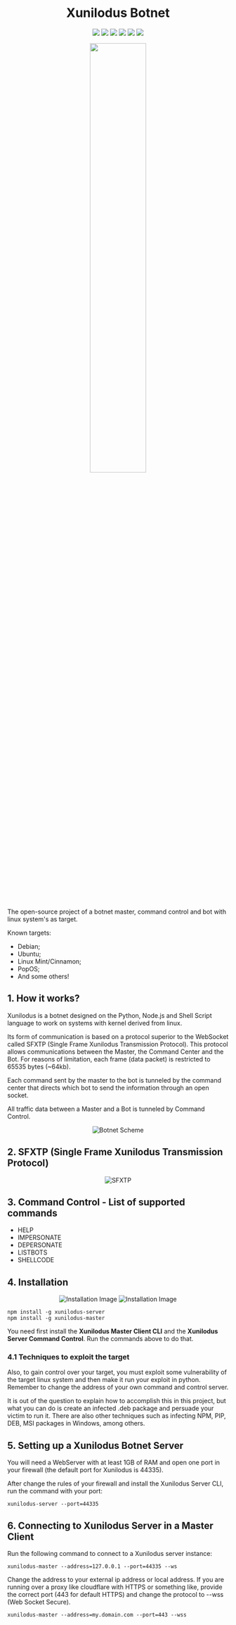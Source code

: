 <h1 align="center">Xunilodus Botnet</h1>

<p align="center">
  <img src="https://badgen.net/badge/dist/NPM/blue?icon=label"/>
  <img src="https://badgen.net/npm/dt/xunilodus-server"/>
  <img src="https://badgen.net/badge/lang/Javascript/orange?icon=label"/>
  <img src="https://badgen.net/badge/lang/Python/yellow?icon=label"/>
  <img src="https://badgen.net/badge/license/MIT/blue?icon=label"/>
  <img src="https://badgen.net/badge/author/MurylloEx/red?icon=label"/>
</p>

<p align="center">
  <img src="https://i.imgur.com/Wz9zf5Y.png" style="width:50%;min-width:256px;max-width:384px;"/>
</p>

The open-source project of a botnet master, command control and bot with linux system's as target.

Known targets:
- Debian;
- Ubuntu;
- Linux Mint/Cinnamon;
- PopOS;
- And some others!

## 1. How it works?

Xunilodus is a botnet designed on the Python, Node.js and Shell Script language to work on systems with kernel derived from linux.

Its form of communication is based on a protocol superior to the WebSocket called SFXTP (Single Frame Xunilodus Transmission Protocol). This protocol allows communications between the Master, the Command Center and the Bot. For reasons of limitation, each frame (data packet) is restricted to 65535 bytes (~64kb).

Each command sent by the master to the bot is tunneled by the command center that directs which bot to send the information through an open socket.

All traffic data between a Master and a Bot is tunneled by Command Control.

<p align="center">
  <img alt="Botnet Scheme" src="https://i.imgur.com/6gCJrAI.png">
</p>

## 2. SFXTP (Single Frame Xunilodus Transmission Protocol)

<p align="center">
  <img alt="SFXTP" src="https://i.imgur.com/UYBhhpe.png">
</p>

## 3. Command Control - List of supported commands

- HELP
- IMPERSONATE
- DEPERSONATE
- LISTBOTS
- SHELLCODE

## 4. Installation

<p align="center">
  <img alt="Installation Image" src="https://nodei.co/npm/xunilodus-server.png?downloads=true&downloadRank=true&stars=true">
  <img alt="Installation Image" src="https://nodei.co/npm/xunilodus-master.png?downloads=true&downloadRank=true&stars=true">
</p>

```
npm install -g xunilodus-server
npm install -g xunilodus-master
```

You need first install the **Xunilodus Master Client CLI** and the **Xunilodus Server Command Control**. Run the commands above to do that.

### 4.1 Techniques to exploit the target

Also, to gain control over your target, you must exploit some vulnerability of the target linux system and then make it run your exploit in python. Remember to change the address of your own command and control server.

It is out of the question to explain how to accomplish this in this project, but what you can do is create an infected .deb package and persuade your victim to run it. There are also other techniques such as infecting NPM, PIP, DEB, MSI packages in Windows, among others.

## 5. Setting up a Xunilodus Botnet Server

You will need a WebServer with at least 1GB of RAM and open one port in your firewall (the default port for Xunilodus is 44335).

After change the rules of your firewall and install the Xunilodus Server CLI, run the command with your port: 

```
xunilodus-server --port=44335
```

## 6. Connecting to Xunilodus Server in a Master Client

Run the following command to connect to a Xunilodus server instance:

```
xunilodus-master --address=127.0.0.1 --port=44335 --ws
```

Change the address to your external ip address or local address. If you are running over a proxy like cloudflare with HTTPS or something like, provide the correct port (443 for default HTTPS) and change the protocol to --wss (Web Socket Secure).

```
xunilodus-master --address=my.domain.com --port=443 --wss
```